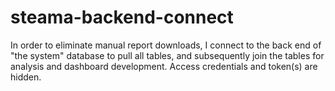 # steama-backend-connect

In order to eliminate manual report downloads, I connect to the back end of "the system" database to pull all tables, and subsequently join the tables for analysis and dashboard development. Access credentials and token(s) are hidden.
